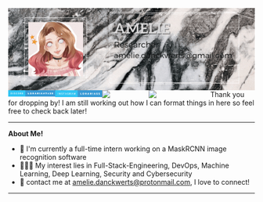 <img align="right" src="Amelie.gif"/>
<img align="left" width="19%" src="https://github.com/Loraria/Loraria/blob/d9b83771c11e68ec0c2bc72c4d0eb643da62e59a/discord-loraria%237439.svg"/>
<img align="left" width="19%" src="https://github.com/Loraria/Loraria/blob/29e93f3c49164e1a6dfde45c79b544cdf12d4470/instagram-lorariass.svg"/>
<img align="left" width="19%" src="https://user-images.githubusercontent.com/95444611/151010272-0125128c-1645-4626-9912-8df800542b3e.svg"/>
<br/>
<br/>
<br/>
<br/>
<br/>
<br/>
<img align="left" width="25%" src="https://user-images.githubusercontent.com/95444611/151004861-7d7b843b-5f25-45cc-a928-5e24b3970390.svg"/>
<br/>

***

 Thank you for dropping by! I am still working out how I can format things in here so feel free to check back later!

***
   

**About Me!**
- 🌱 I'm currently a full-time intern working on a MaskRCNN image recognition software
- 👨🏽‍💻 My interest lies in Full-Stack-Engineering, DevOps, Machine Learning, Deep Learning, Security and Cybersecurity
- 💬 contact me at [amelie.danckwerts@protonmail.com](mailto:amelie.danckwerts@protonmail.com), I love to connect!

***
<!--
[![Top Langs](https://github-readme-stats.vercel.app/api/top-langs/?username=Loraria&layout=compact)](https://github.com/anuraghazra/github-readme-stats)   

***
-->

   
<!--Loraria/Loraria is a ✨ special ✨ repository because its `README.md` (this file) appears on your GitHub profile.
You can click the Preview link to take a look at your changes.
https://forthebadge.com/generator/  to make badges in future-->
<!-- add: social media Links; Programming languages; current goals-->
